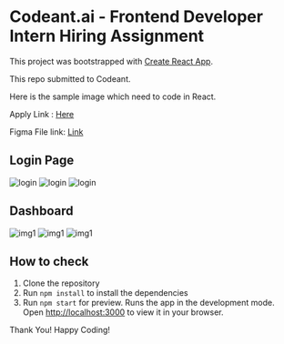 # Codeant.ai - Frontend Developer Intern Hiring Assignment

This project was bootstrapped with [Create React App](https://github.com/facebook/create-react-app).

This repo submitted to Codeant.

Here is the sample image which need to code in React.

Apply Link : <a href="https://drive.google.com/drive/folders/1m1fq7Mqlr4iq9I6_wQvZeZgyROrrDpOC"> Here </a>

Figma File link: <a href="https://www.figma.com/design/3j3bEI8nR1T1UwsfEBMbhi/Frontend-Developer-%3C%3E-CodeAnt?node-id=0-1&t=jN2Ajnc3ZzYZfEBs-1">Link </a>

## Login Page

![login](./public//assets/Signin%20Page.png)
![login](./public//assets/Signin%20Page-1.png)
![login](./public//assets/Mobile-3.png)

## Dashboard

![img1](./public/assets/Laptop.png)
![img1](./public/assets/Mobile.png)
![img1](./public/assets/Mobile-1.png)

## How to check

1. Clone the repository
2. Run `npm install` to install the dependencies
3. Run `npm start` for preview.
   Runs the app in the development mode.\
   Open [http://localhost:3000](http://localhost:3000) to view it in your browser.

Thank You!
Happy Coding!

